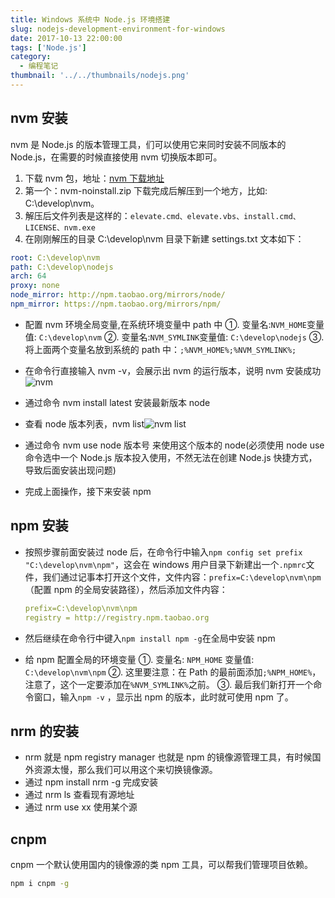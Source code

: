```yaml
---
title: Windows 系统中 Node.js 环境搭建
slug: nodejs-development-environment-for-windows
date: 2017-10-13 22:00:00
tags: ['Node.js']
category:
  - 编程笔记
thumbnail: '../../thumbnails/nodejs.png'
---
```


## nvm 安装

nvm 是 Node.js 的版本管理工具，们可以使用它来同时安装不同版本的 Node.js，在需要的时候直接使用 nvm 切换版本即可。

1. 下载 nvm 包，地址：[nvm 下载地址](https://github.com/coreybutler/nvm-windows/releases)
2. 第一个：nvm-noinstall.zip 下载完成后解压到一个地方，比如: C:\develop\nvm。
3. 解压后文件列表是这样的：`elevate.cmd、elevate.vbs、install.cmd、LICENSE、nvm.exe`
4. 在刚刚解压的目录 C:\develop\nvm 目录下新建 settings.txt 文本如下：

```yaml
root: C:\develop\nvm
path: C:\develop\nodejs
arch: 64
proxy: none
node_mirror: http://npm.taobao.org/mirrors/node/
npm_mirror: https://npm.taobao.org/mirrors/npm/
```

- 配置 nvm 环境全局变量,在系统环境变量中 path 中
  ①. 变量名:`NVM_HOME`变量值: `C:\develop\nvm`
  ②. 变量名:`NVM_SYMLINK`变量值: `C:\develop\nodejs`
  ③. 将上面两个变量名放到系统的 path 中：`;%NVM_HOME%;%NVM_SYMLINK%;`

- 在命令行直接输入 nvm -v，会展示出 nvm 的运行版本，说明 nvm 安装成功![nvm](/images/nvm-v.png)
- 通过命令 nvm install latest 安装最新版本 node
- 查看 node 版本列表，nvm list![nvm list](/images/nvm-list.png)
- 通过命令 nvm use node 版本号 来使用这个版本的 node(必须使用 node use 命令选中一个 Node.js 版本投入使用，不然无法在创建 Node.js 快捷方式，导致后面安装出现问题)
- 完成上面操作，接下来安装 npm

## npm 安装

- 按照步骤前面安装过 node 后，在命令行中输入`npm config set prefix "C:\develop\nvm\npm"`，这会在 windows 用户目录下新建出一个`.npmrc`文件，我们通过记事本打开这个文件，文件内容：`prefix=C:\develop\nvm\npm`（配置 npm 的全局安装路径），然后添加文件内容：

  ```yaml
  prefix=C:\develop\nvm\npm
  registry = http://registry.npm.taobao.org
  ```

- 然后继续在命令行中键入`npm install npm -g`在全局中安装 npm

- 给 npm 配置全局的环境变量
  ①. 变量名: `NPM_HOME` 变量值: `C:\develop\nvm\npm`
  ②. 这里要注意：在 Path 的最前面添加`;%NPM_HOME%`，注意了，这个一定要添加在`%NVM_SYMLINK%`之前。
  ③. 最后我们新打开一个命令窗口，输入`npm -v` ，显示出 npm 的版本，此时就可使用 npm 了。

## nrm 的安装

- nrm 就是 npm registry manager 也就是 npm 的镜像源管理工具，有时候国外资源太慢，那么我们可以用这个来切换镜像源。
- 通过 npm install nrm -g 完成安装
- 通过 nrm ls 查看现有源地址
- 通过 nrm use xx 使用某个源

## cnpm

cnpm 一个默认使用国内的镜像源的类 npm 工具，可以帮我们管理项目依赖。

```bash
npm i cnpm -g
```
